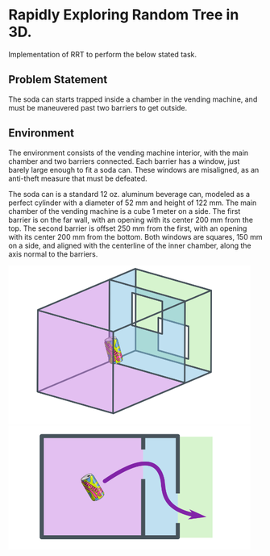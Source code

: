 
# Rapidly Exploring Random Tree in 3D.

Implementation of RRT to perform the below stated task.


## Problem Statement

The soda can starts trapped inside a chamber in the vending machine, and must be maneuvered past
two barriers to get outside.
## Environment

The environment consists of the vending machine interior, with the main chamber and two barriers
connected. Each barrier has a window, just barely large enough to fit a soda can. These windows
are misaligned, as an anti-theft measure that must be defeated.

The soda can is a standard 12 oz. aluminum beverage can, modeled as a perfect cylinder with
a diameter of 52 mm and height of 122 mm. The main chamber of the vending machine is a cube 1
meter on a side. The first barrier is on the far wall, with an opening with its center 200 mm from
the top. The second barrier is offset 250 mm from the first, with an opening with its center 200 mm
from the bottom. Both windows are squares, 150 mm on a side, and aligned with the centerline of
the inner chamber, along the axis normal to the barriers.

<img src="images/world.png" width="480"> <img src="images/world_1.png" width="480">
